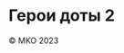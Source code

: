 <!DOCTYPE html>
<html lang="ru">
<head>
	<meta charset="UTF-8">
	<meta name="viewport" content="
	width=device-width, initial-scale=1">
	<title>Галерея</title>
	<link rel="stylesheet"  type="text/css" href="css/css.css">
</head>
<body>
	<main class="main">
		<h1 class='heading'>Герои доты 2</h1>
		<a href='img/1.jpg' class='img_link'><div class="item" style="background-image:url(img/1.jpg)"></div></a>
		<a href='img/2.jpg' class='img_link'><div class="item" style="background-image:url(img/2.jpg)"></div></a>
		<a href='img/3.jpg' class='img_link'><div class="item" style="background-image:url(img/3.jpg)"></div></a>
		<a href='img/4.jpg' class='img_link'><div class="item" style="background-image:url(img/4.jpg)"></div></a>
		<a href='img/5.jpg' class='img_link'><div class="item" style="background-image:url(img/5.jpg)"></div></a>
		<a href='img/6.jpg' class='img_link'><div class="item" style="background-image:url(img/6.jpg)"></div></a>
		<a href='img/7.jpg' class='img_link'><div class="item" style="background-image:url(img/7.jpg)"></div></a>
		<a href='img/8.jpg' class='img_link'><div class="item" style="background-image:url(img/8.jpg)"></div></a>
		<a href='img/9.jpg' class='img_link'><div class="item" style="background-image:url(img/9.jpg)"></div></a>
		<a href='img/10.jpg' class='img_link'><div class="item" style="background-image:url(img/10.jpg)"></div></a>
		<a href='img/11.jpg' class='img_link'><div class="item" style="background-image:url(img/11.jpg)"></div></a>
		<a href='img/12.jpg' class='img_link'><div class="item" style="background-image:url(img/12.jpg)"></div></a>
		<div class="author">&copy; MKO 2023</div>
	</main>
</body>
</html>
